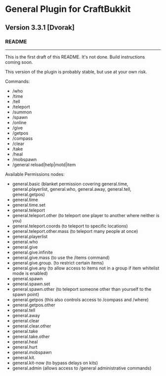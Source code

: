 # General Plugin for CraftBukkit #
## Version 3.3.1 [Dvorak]
### README
- - -
This is the first draft of this README. It's not done. Build instructions coming soon.

This version of the plugin is probably stable, but use at your own risk.

Commands:

* /who
* /time
* /tell
* /teleport
* /summon
* /spawn
* /online
* /give
* /getpos
* /compass
* /clear
* /take
* /heal
* /mobspawn
* /general reload|help|motd|item

Available Permissions nodes:

* general.basic (blanket permission covering general.time, general.playerlist, general.who, general.away, general.tell, general.getpos)
* general.time
* general.time.set
* general.teleport
* general.teleport.other (to teleport one player to another where neither is you)
* general.teleport.coords (to teleport to specific locations)
* general.teleport.other.mass (to teleport many people at once)
* general.playerlist
* general.who
* general.give
* general.give.infinite
* general.give.mass (to use the /items command)
* general.give.group.<groupname> (to restrict certain items)
* general.give.any (to allow access to items not in a group if item whitelist mode is enabled) 
* general.spawn
* general.spawn.set
* general.spawn.other (to teleport someone other than yourself to the spawn point)
* general.getpos (this also controls access to /compass and /where)
* general.getpos.other
* general.tell
* general.away
* general.clear
* general.clear.other
* general.take
* general.take.other
* general.heal
* general.hurt
* general.mobspawn
* general.kit.<kitname>
* general.kit-now (to bypass delays on kits)
* general.admin (allows access to /general administrative commands)